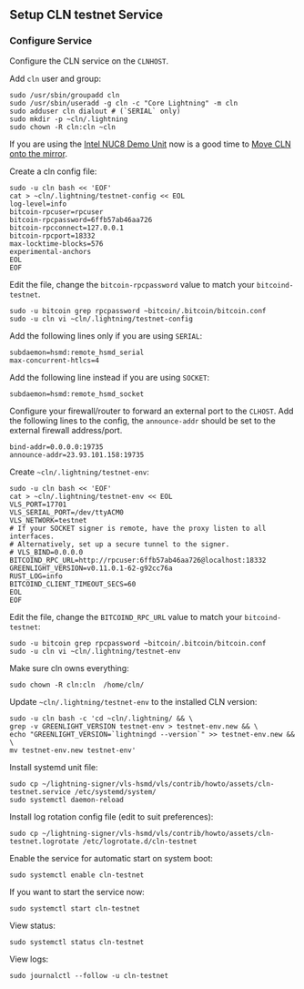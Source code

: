 ## Setup CLN testnet Service

### Configure Service

Configure the CLN service on the `CLNHOST`.

Add `cln` user and group:
```
sudo /usr/sbin/groupadd cln
sudo /usr/sbin/useradd -g cln -c "Core Lightning" -m cln
sudo adduser cln dialout # (`SERIAL` only)
sudo mkdir -p ~cln/.lightning
sudo chown -R cln:cln ~cln
```

If you are using the [Intel NUC8 Demo Unit](./nuc8-setup.md) now is a
good time to [Move CLN onto the mirror](./nuc8-setup.md#move-cln-onto-the-mirror).

Create a cln config file:
```
sudo -u cln bash << 'EOF'
cat > ~cln/.lightning/testnet-config << EOL
log-level=info
bitcoin-rpcuser=rpcuser
bitcoin-rpcpassword=6ffb57ab46aa726
bitcoin-rpcconnect=127.0.0.1
bitcoin-rpcport=18332
max-locktime-blocks=576
experimental-anchors
EOL
EOF
```

Edit the file, change the `bitcoin-rpcpassword` value to match your `bitcoind-testnet`.
```
sudo -u bitcoin grep rpcpassword ~bitcoin/.bitcoin/bitcoin.conf
sudo -u cln vi ~cln/.lightning/testnet-config
```

Add the following lines only if you are using `SERIAL`:
```
subdaemon=hsmd:remote_hsmd_serial
max-concurrent-htlcs=4
```

Add the following line instead if you are using `SOCKET`:
```
subdaemon=hsmd:remote_hsmd_socket
```

Configure your firewall/router to forward an external port to the
`CLHOST`.  Add the following lines to the config, the `announce-addr`
should be set to the external firewall address/port.
```
bind-addr=0.0.0.0:19735
announce-addr=23.93.101.158:19735
```

Create `~cln/.lightning/testnet-env`:
```
sudo -u cln bash << 'EOF'
cat > ~cln/.lightning/testnet-env << EOL
VLS_PORT=17701
VLS_SERIAL_PORT=/dev/ttyACM0
VLS_NETWORK=testnet
# If your SOCKET signer is remote, have the proxy listen to all interfaces.
# Alternatively, set up a secure tunnel to the signer.
# VLS_BIND=0.0.0.0
BITCOIND_RPC_URL=http://rpcuser:6ffb57ab46aa726@localhost:18332
GREENLIGHT_VERSION=v0.11.0.1-62-g92cc76a
RUST_LOG=info
BITCOIND_CLIENT_TIMEOUT_SECS=60
EOL
EOF
```

Edit the file, change the `BITCOIND_RPC_URL` value to match your `bitcoind-testnet`:
```
sudo -u bitcoin grep rpcpassword ~bitcoin/.bitcoin/bitcoin.conf
sudo -u cln vi ~cln/.lightning/testnet-env
```

Make sure cln owns everything:
```
sudo chown -R cln:cln  /home/cln/
```

Update `~cln/.lightning/testnet-env` to the installed CLN version:
```
sudo -u cln bash -c 'cd ~cln/.lightning/ && \
grep -v GREENLIGHT_VERSION testnet-env > testnet-env.new && \
echo "GREENLIGHT_VERSION=`lightningd --version`" >> testnet-env.new && \
mv testnet-env.new testnet-env'
```

Install systemd unit file:
```
sudo cp ~/lightning-signer/vls-hsmd/vls/contrib/howto/assets/cln-testnet.service /etc/systemd/system/
sudo systemctl daemon-reload
```

Install log rotation config file (edit to suit preferences):
```
sudo cp ~/lightning-signer/vls-hsmd/vls/contrib/howto/assets/cln-testnet.logrotate /etc/logrotate.d/cln-testnet
```

Enable the  service for automatic start on system boot:
```
sudo systemctl enable cln-testnet
```

If you want to start the service now:
```
sudo systemctl start cln-testnet
```

View status:
```
sudo systemctl status cln-testnet
```

View logs:
```
sudo journalctl --follow -u cln-testnet
```
